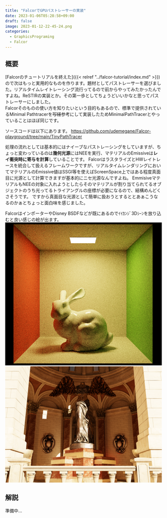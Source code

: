 ```yaml
---
title: "FalcorでGPUパストレーサーの実装"
date: 2023-01-06T05:28:58+09:00
draft: false
image: 2023-01-12-22-45-24.png
categories: 
  - GraphicsPrograming
  - Falcor
---
```


## 概要
[Falcorのチュートリアルを終えた]({{< relref "../falcor-tutorial/index.md" >}})ので次はもっと実用的なものを作ります。題材としてパストレーサーを選びました。リアルタイムレイトレーシング流行ってるので前からやってみたかったんですよね。ReSTIRの実装とか。その第一歩としてちょうどいいかなと思ってパストレーサーにしました。  
Falcorそのものの使い方を知りたいという目的もあるので、標準で提供されているMinimal Pathtracerを~~写経~~参考にして実装したためMinimalPathTracerとやっていることはほぼ同じです。

ソースコードは以下にあります。
https://github.com/udemegane/Falcor-playground/tree/main/TinyPathTracer

処理の流れとしては基本的にはナイーブなパストレーシングをしていますが、ちょっと変わっているのは**幾何光源**にはNEEを実行、マテリアルのEmissiveは**レイ衝突時に寄与を計算**していることです。
FalcorはラスタライズとHWレイトレースを統合して扱えるフレームワークですが、リアルタイムレンダリングにおいてマテリアルのEmissive値はSSGI等を使えばScreenSpace上ではある程度真面目に光源として計算できますが基本的にニセ光源なんですよね。
EmmisiveマテリアルもNEEの対象に入れようとしたらそのマテリアルが割り当てられてるオブジェクトのうち光ってるトライアングルの座標が必要になるので、結構めんどくさそうです。
ですから真面目な光源として簡単に扱おうとするととあぁこうなるのかぁとちょっと面白味を感じました。

FalcorはインポーターやDisney BSDFなどが既にあるのでｲｲｶﾝｼﾞ3Dｼｰﾝを放り込むと良い感じの絵が出ます。
![](2023-01-13-00-09-06.png)
![](2023-01-13-00-07-54.png)
## 解説
準備中...